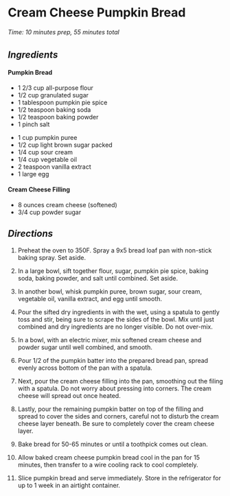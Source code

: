 # Cream Cheese Pumpkin Bread

######  Time:  10 minutes prep, 55 minutes total

##  *Ingredients*
#### Pumpkin Bread
- 1 2/3 cup all-purpose flour
- 1/2 cup granulated sugar
- 1 tablespoon pumpkin pie spice
- 1/2 teaspoon baking soda
- 1/2 teaspoon baking powder
- 1 pinch salt
<!--  -->
- 1 cup pumpkin puree
- 1/2 cup light brown sugar packed
- 1/4 cup sour cream
- 1/4 cup vegetable oil
- 2 teaspoon vanilla extract
- 1 large egg
#### Cream Cheese Filling
- 8 ounces cream cheese (softened)
- 3/4 cup powder sugar

##  *Directions*
1. Preheat the oven to 350F. Spray a 9x5 bread loaf pan with non-stick baking spray. Set aside.

2. In a large bowl, sift together flour, sugar, pumpkin pie spice, baking soda, baking powder, and salt until combined. Set aside.

3. In another bowl, whisk pumpkin puree, brown sugar, sour cream, vegetable oil, vanilla extract, and egg until smooth.

4. Pour the sifted dry ingredients in with the wet, using a spatula to gently toss and stir, being sure to scrape the sides of the bowl. Mix until just combined and dry ingredients are no longer visible. Do not over-mix.

5. In a bowl, with an electric mixer, mix softened cream cheese and powder sugar until well combined, and smooth.

6. Pour 1/2 of the pumpkin batter into the prepared bread pan, spread evenly across bottom of the pan with a spatula.

7. Next, pour the cream cheese filling into the pan, smoothing out the filing with a spatula. Do not worry about pressing into corners. The cream cheese will spread out once heated.

8. Lastly, pour the remaining pumpkin batter on top of the filling and spread to cover the sides and corners, careful not to disturb the cream cheese layer beneath. Be sure to completely cover the cream cheese layer.

9. Bake bread for 50-65 minutes or until a toothpick comes out clean.

10. Allow baked cream cheese pumpkin bread cool in the pan for 15 minutes, then transfer to a wire cooling rack to cool completely.

11. Slice pumpkin bread and serve immediately. Store in the refrigerator for up to 1 week in an airtight container.